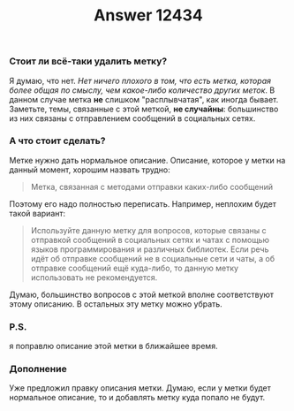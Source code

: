 ﻿---
title: "Answer 12434"
se.owner.user_id: 532877
se.owner.display_name: "Зонтик"
se.owner.link: "https://ru.meta.stackoverflow.com/users/532877/%d0%97%d0%be%d0%bd%d1%82%d0%b8%d0%ba"
se.answer_id: 12434
se.question_id: 12386
se.post_type: answer
se.is_accepted: False
---
<h3><strong>Стоит ли всё-таки удалить метку?</strong></h3>
<p>Я думаю, что нет. <em>Нет ничего плохого в том, что есть метка, которая более общая по смыслу, чем какое-либо количество других меток</em>. В данном случае метка <strong>не</strong> слишком &quot;расплывчатая&quot;, как иногда бывает. Заметьте, темы, связанные с этой меткой, <strong>не случайны</strong>: большинство из них связаны с отправлением сообщений в социальных сетях.</p>
<h3><strong>А что стоит сделать?</strong></h3>
<p>Метке нужно дать нормальное описание. Описание, которое у метки на данный момент, хорошим назвать трудно:</p>
<blockquote>
<p>Метка, связанная с методами отправки каких-либо сообщений</p>
</blockquote>
<p>Поэтому его надо полностью переписать. Например, неплохим будет такой вариант:</p>
<blockquote>
<p>Используйте данную метку для вопросов, которые связаны с отправкой сообщений в социальных сетях и чатах с помощью языков программирования и различных библиотек. Если речь идёт об отправке сообщений не в социальные сети и чаты, а об отправке сообщений ещё куда-либо, то данную метку использовать не рекомендуется.</p>
</blockquote>
<p>Думаю, большинство вопросов с этой меткой вполне соответствуют этому описанию. В остальных эту метку можно убрать.</p>
<h3>P.S.</h3>
<p>я поправлю описание этой метки в ближайшее время.</p>
<h3>Дополнение</h3>
<p>Уже предложил правку описания метки. Думаю, если у метки будет нормальное описание, то и добавлять метку куда попало не будут.</p>
